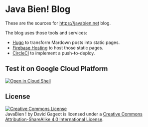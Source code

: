 # Java Bien! Blog

These are the sources for https://javabien.net blog.

The blog uses those tools and services:

 + [Hugo](https://gohugo.io) to transform Mardown posts into static pages.
 + [Firebase Hosting](https://firebase.google.com/docs/hosting/) to host those
 static pages.
 + [CircleCI](https://circleci.com/) to implement a push-to-deploy.

## Test it on Google Cloud Platform

[![Open in Cloud Shell](http://gstatic.com/cloudssh/images/open-btn.svg)](https://console.cloud.google.com/cloudshell/open?git_repo=https%3A%2F%2Fgithub.com%2Fdgageot%2Fjavabien&page=editor&print=cloud-shell-readme.txt&open_in_editor=.)

## License

<a rel="license" href="http://creativecommons.org/licenses/by-sa/4.0/"><img alt="Creative Commons License" style="border-width:0" src="https://i.creativecommons.org/l/by-sa/4.0/88x31.png" /></a><br /><span xmlns:dct="http://purl.org/dc/terms/" href="http://purl.org/dc/dcmitype/Text" property="dct:title" rel="dct:type">JavaBien !</span> by <span xmlns:cc="http://creativecommons.org/ns#" property="cc:attributionName">David Gageot</span> is licensed under a <a rel="license" href="http://creativecommons.org/licenses/by-sa/4.0/">Creative Commons Attribution-ShareAlike 4.0 International License</a>.
